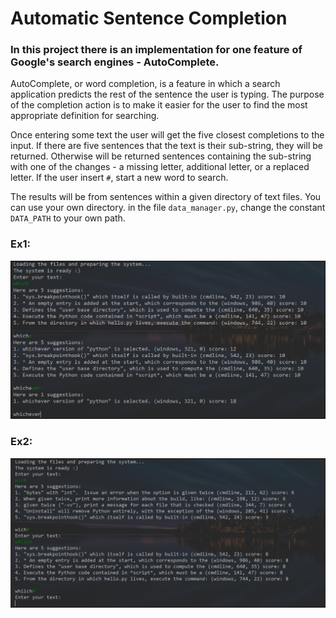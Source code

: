  # Automatic Sentence Completion
### In this project there is an implementation for one feature of Google's search engines - AutoComplete.
AutoComplete, or word completion, is a feature in which a search application predicts the rest of the sentence the user is typing.
The purpose of the completion action is to make it easier for the user to find the most appropriate definition for searching.

Once entering some text the user will get the five closest completions to the input.
If there are five sentences that the text is their sub-string, they will be returned. Otherwise will be returned sentences containing the sub-string with one of the changes - a missing letter, additional letter, or a replaced letter.
If the user insert `#`, start a new word to search.

The results will be from sentences within a given directory of text files.
You can use your own directory. in the file `data_manager.py`, change the constant `DATA_PATH` to your own path.

### Ex1:
![capture](Examples/example1.png)


### Ex2:
![capture](Examples/example2.png)
